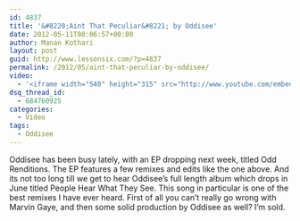 ```yaml
---
id: 4837
title: '&#8220;Aint That Peculiar&#8221; by Oddisee'
date: 2012-05-11T00:06:57+00:00
author: Manan Kothari
layout: post
guid: http://www.lessonsix.com/?p=4837
permalink: /2012/05/aint-that-peculiar-by-oddisee/
video:
  - '<iframe width="540" height="315" src="http://www.youtube.com/embed/Gcz--kNhW44" frameborder="0" allowfullscreen></iframe>'
dsq_thread_id:
  - 684760925
categories:
  - Video
tags:
  - Oddisee
---
```

Oddisee has been busy lately, with an EP dropping next week, titled Odd Renditions. The EP features a few remixes and edits like the one above. And its not too long till we get to hear Oddisee&#8217;s full length album which drops in June titled People Hear What They See. This song in particular is one of the best remixes I have ever heard. First of all you can&#8217;t really go wrong with Marvin Gaye, and then some solid production by Oddisee as well? I&#8217;m sold.